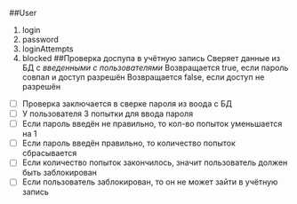 ##User
1. login
1. password
1. loginAttempts
1. blocked
##Проверка доспупа в учётную запись
Сверяет данные из БД с *введенными с пользователями*
Возвращается true, если пароль совпал и доступ разрешён
Возвращается false, если доступ не разрешён

- [ ] Проверка заключается в сверке пароля из воода с БД
- [ ] У пользователя 3 попытки для ввода пароля
- [ ] Если пароль введён не правильно, то кол-во попыток уменьшается на 1
- [ ] Если пароль введён правильно, то количество попыток сбрасывается
- [ ] Если количество попыток закончилось, значит пользователь должен быть заблокирован
- [ ] Если пользователь заблокирован, то он не может зайти в учётную запись
